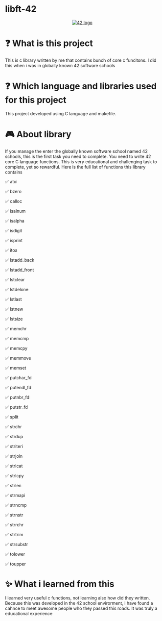 # libft-42


<center>

[![42 logo](https://upload.wikimedia.org/wikipedia/commons/thumb/8/8d/42_Logo.svg/150px-42_Logo.svg.png
)](https://upload.wikimedia.org/wikipedia/commons/thumb/8/8d/42_Logo.svg/150px-42_Logo.svg.png
)
</center>





# :question: What is this project
 This is c library written by me that contains bunch of core c funcitons. I did this when i was in globally known 42 software schools 

 # :question: Which language and libraries used for this project
 This project developed using C language and makefile.

 # :video_game: About library
 If you manage the enter the globally known software school named 42 schools, this is the first task you need to complete. You need to write 42 core C language functions. This is very educational and challenging task to complete, yet so rewardful. Here is the full list of functions this library contains

:white_check_mark: atoi

:white_check_mark: bzero

:white_check_mark: calloc

:white_check_mark: isalnum

:white_check_mark: isalpha

:white_check_mark: isdigit

:white_check_mark: isprint

:white_check_mark: itoa

:white_check_mark: lstadd_back

:white_check_mark: lstadd_front

:white_check_mark: lstclear

:white_check_mark: lstdelone

:white_check_mark: lstlast

:white_check_mark: lstnew

:white_check_mark: lstsize

:white_check_mark: memchr

:white_check_mark: memcmp

:white_check_mark: memcpy

:white_check_mark: memmove

:white_check_mark: memset

:white_check_mark: putchar_fd

:white_check_mark: putendl_fd

:white_check_mark: putnbr_fd

:white_check_mark: putstr_fd

:white_check_mark: split

:white_check_mark: strchr

:white_check_mark: strdup

:white_check_mark: striteri

:white_check_mark: strjoin

:white_check_mark: strlcat

:white_check_mark: strlcpy

:white_check_mark: strlen

:white_check_mark: strmapi

:white_check_mark: strncmp

:white_check_mark: strnstr

:white_check_mark: strrchr

:white_check_mark: strtrim

:white_check_mark: strsubstr

:white_check_mark: tolower

:white_check_mark: toupper


 # :sparkles: What i learned from this
 I learned very useful c functions, not learning also how did they written. Because this was developed in the 42 school envirorment, i have found a cahnce to meet awesome people who they passed this roads. It was truly a educational experience

 


